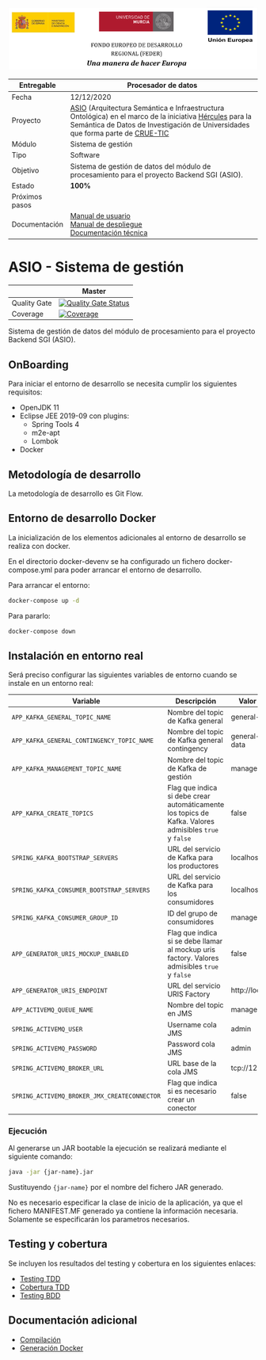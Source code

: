 ![](./images/logos_feder.png)



| Entregable     | Procesador de datos                                          |
| -------------- | ------------------------------------------------------------ |
| Fecha          | 12/12/2020                                                   |
| Proyecto       | [ASIO](https://www.um.es/web/hercules/proyectos/asio) (Arquitectura Semántica e Infraestructura Ontológica) en el marco de la iniciativa [Hércules](https://www.um.es/web/hercules/) para la Semántica de Datos de Investigación de Universidades que forma parte de [CRUE-TIC](https://www.crue.org/proyecto/hercules/) |
| Módulo         | Sistema de gestión                                           |
| Tipo           | Software                                                     |
| Objetivo       | Sistema de gestión de datos del módulo de procesamiento para el proyecto Backend SGI (ASIO). |
| Estado         | **100%**        |
| Próximos pasos | |
| Documentación  | [Manual de usuario](https://github.com/HerculesCRUE/ib-asio-docs-/blob/master/00-An%C3%A1lisis/Manual%20de%20usuario/Manual%20de%20usuario.md)<br />[Manual de despliegue](https://github.com/HerculesCRUE/ib-asio-composeset/blob/master/README.md)<br />[Documentación técnica](https://github.com/HerculesCRUE/ib-asio-docs-/blob/master/00-Arquitectura/arquitectura_semantica/documento_arquitectura/ASIO_Izertis_Arquitectura.md) |


# ASIO - Sistema de gestión

|     | Master |
| --- | ------ |
| Quality Gate | [![Quality Gate Status](https://sonarcloud.io/api/project_badges/measure?project=HerculesCRUE_ib-management-system&metric=alert_status)](https://sonarcloud.io/dashboard?id=HerculesCRUE_ib-management-system) |
| Coverage | [![Coverage](https://sonarcloud.io/api/project_badges/measure?project=HerculesCRUE_ib-management-system&metric=coverage)](https://sonarcloud.io/dashboard?id=HerculesCRUE_ib-management-system) |

Sistema de gestión de datos del módulo de procesamiento para el proyecto Backend SGI (ASIO). 

## OnBoarding

Para iniciar el entorno de desarrollo se necesita cumplir los siguientes requisitos:

* OpenJDK 11
* Eclipse JEE 2019-09 con plugins:
  * Spring Tools 4
  * m2e-apt
  * Lombok
* Docker

## Metodología de desarrollo

La metodología de desarrollo es Git Flow.

## Entorno de desarrollo Docker

La inicialización de los elementos adicionales al entorno de desarrollo se realiza con docker. 

En el directorio docker-devenv se ha configurado un fichero docker-compose.yml para poder arrancar el entorno de desarrollo.

Para arrancar el entorno:

```bash
docker-compose up -d
```

Para pararlo:

```bash
docker-compose down
```

## Instalación en entorno real

Será preciso configurar las siguientes variables de entorno cuando se instale en un entorno real:

|Variable|Descripción|Valor por defecto|
|---|---|---|
|`APP_KAFKA_GENERAL_TOPIC_NAME`|Nombre del topic de Kafka general|general-data|
|`APP_KAFKA_GENERAL_CONTINGENCY_TOPIC_NAME`|Nombre del topic de Kafka general contingency|general-contingency-data|
|`APP_KAFKA_MANAGEMENT_TOPIC_NAME`|Nombre del topic de Kafka de gestión|management-data|
|`APP_KAFKA_CREATE_TOPICS`|Flag que indica si debe crear automáticamente los topics de Kafka. Valores admisibles `true` y `false`|false|
| `SPRING_KAFKA_BOOTSTRAP_SERVERS` | URL del servicio de Kafka para los productores | localhost:29092 |
| `SPRING_KAFKA_CONSUMER_BOOTSTRAP_SERVERS` | URL del servicio de Kafka para los consumidores | localhost:29092 |
| `SPRING_KAFKA_CONSUMER_GROUP_ID` | ID del grupo de consumidores | management-system |
| `APP_GENERATOR_URIS_MOCKUP_ENABLED` | Flag que indica si se debe llamar al mockup uris factory. Valores admisibles `true` y `false`|false|
| `APP_GENERATOR_URIS_ENDPOINT` | URL del servicio URIS Factory | http://localhost:9326 |
|`APP_ACTIVEMQ_QUEUE_NAME`|Nombre del topic en JMS|management-data|
|`SPRING_ACTIVEMQ_USER`|Username cola JMS|admin|
|`SPRING_ACTIVEMQ_PASSWORD`|Password cola JMS|admin|
|`SPRING_ACTIVEMQ_BROKER_URL`|URL base de la cola JMS|tcp://127.0.0.1:61616|
|`SPRING_ACTIVEMQ_BROKER_JMX_CREATECONNECTOR`|Flag que indica si es necesario crear un conector|false|

### Ejecución

Al generarse un JAR bootable la ejecución se realizará mediante el siguiente comando:

```bash
java -jar {jar-name}.jar
```

Sustituyendo `{jar-name}` por el nombre del fichero JAR generado.

No es necesario especificar la clase de inicio de la aplicación, ya que el fichero MANIFEST.MF generado ya contiene la información necesaria. Solamente se especificarán los parametros necesarios.

## Testing y cobertura

Se incluyen los resultados del testing y cobertura en los siguientes enlaces:

* [Testing TDD](https://reports.herculesasioizertis.desa.um.es/management-system/surefire/surefire-report.html)
* [Cobertura TDD](https://sonarcloud.io/component_measures?id=HerculesCRUE_ib-management-system&metric=coverage&view=list)
* [Testing BDD](https://github.com/HerculesCRUE/ib-management-system/blob/master/docs/testing.md)

##  Documentación adicional

* [Compilación](https://github.com/HerculesCRUE/ib-management-system/blob/master/docs/build.md)
* [Generación Docker](https://github.com/HerculesCRUE/ib-management-system/blob/master/docs/docker.md)
